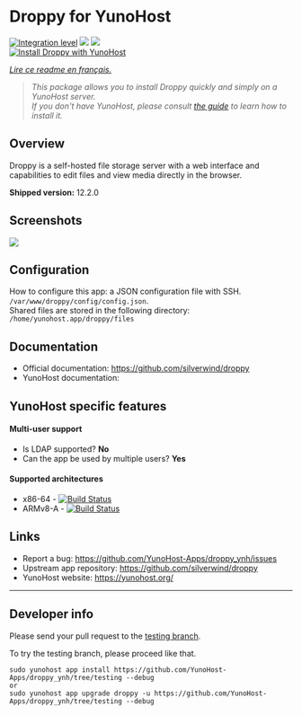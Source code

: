 # Droppy for YunoHost

[![Integration level](https://dash.yunohost.org/integration/droppy.svg)](https://dash.yunohost.org/appci/app/droppy) ![](https://ci-apps.yunohost.org/ci/badges/droppy.status.svg) ![](https://ci-apps.yunohost.org/ci/badges/droppy.maintain.svg)  
[![Install Droppy with YunoHost](https://install-app.yunohost.org/install-with-yunohost.svg)](https://install-app.yunohost.org/?app=droppy)

*[Lire ce readme en français.](./README_fr.md)*

> *This package allows you to install Droppy quickly and simply on a YunoHost server.  
If you don't have YunoHost, please consult [the guide](https://yunohost.org/#/install) to learn how to install it.*

## Overview

Droppy is a self-hosted file storage server with a web interface and capabilities to edit files and view media directly in the browser.

**Shipped version:** 12.2.0

## Screenshots

![](https://i.imgur.com/Ziv79rJ.png)

## Configuration

How to configure this app: a JSON configuration file with SSH. `/var/www/droppy/config/config.json`.  
Shared files are stored in the following directory: `/home/yunohost.app/droppy/files`

## Documentation

 * Official documentation: https://github.com/silverwind/droppy
 * YunoHost documentation: 

## YunoHost specific features

#### Multi-user support

* Is LDAP supported? **No**
* Can the app be used by multiple users? **Yes**

#### Supported architectures

* x86-64 - [![Build Status](https://ci-apps.yunohost.org/ci/logs/droppy%20%28Apps%29.svg)](https://ci-apps.yunohost.org/ci/apps/droppy/)
* ARMv8-A - [![Build Status](https://ci-apps-arm.yunohost.org/ci/logs/droppy%20%28Apps%29.svg)](https://ci-apps-arm.yunohost.org/ci/apps/droppy/)

## Links

 * Report a bug: https://github.com/YunoHost-Apps/droppy_ynh/issues
 * Upstream app repository: https://github.com/silverwind/droppy
 * YunoHost website: https://yunohost.org/

---

## Developer info

Please send your pull request to the [testing branch](https://github.com/YunoHost-Apps/droppy_ynh/tree/testing).

To try the testing branch, please proceed like that.
```
sudo yunohost app install https://github.com/YunoHost-Apps/droppy_ynh/tree/testing --debug
or
sudo yunohost app upgrade droppy -u https://github.com/YunoHost-Apps/droppy_ynh/tree/testing --debug
```
